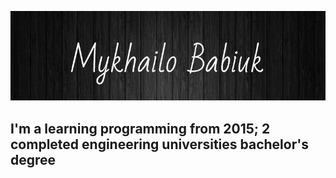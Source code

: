 ![Header](https://github.com/master7dok/master7dok/blob/main/assets/img.jpg)
## I'm a learning programming from 2015; 2 completed engineering universities bachelor's degree 














